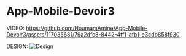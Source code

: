 # App-Mobile-Devoir3
VIDEO:
https://github.com/HoumamAmine/App-Mobile-Devoir3/assets/117035681/79a2dfc8-8442-4ff1-afb1-e3cdb858f930

DESIGN:
![Design](https://github.com/HoumamAmine/App-Mobile-Devoir3/assets/117035681/ade9ee8d-bd8c-412c-b172-aab2cf993b94)
